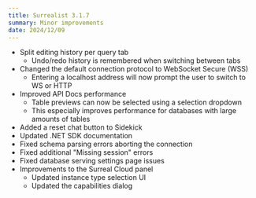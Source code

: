 ```yaml
---
title: Surrealist 3.1.7
summary: Minor improvements
date: 2024/12/09
---
```


- Split editing history per query tab
	- Undo/redo history is remembered when switching between tabs
- Changed the default connection protocol to WebSocket Secure (WSS)
	- Entering a localhost address will now prompt the user to switch to WS or HTTP
- Improved API Docs performance
	- Table previews can now be selected using a selection dropdown
	- This especially improves performance for databases with large amounts of tables
- Added a reset chat button to Sidekick
- Updated .NET SDK documentation
- Fixed schema parsing errors aborting the connection
- Fixed additional "Missing session" errors
- Fixed database serving settings page issues
- Improvements to the Surreal Cloud panel
	- Updated instance type selection UI
	- Updated the capabilities dialog